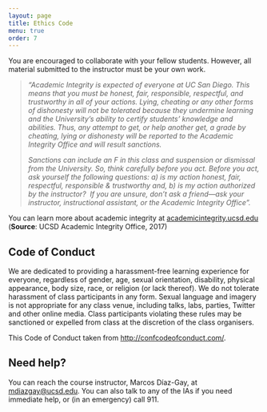 ```yaml
---
layout: page
title: Ethics Code
menu: true
order: 7
---
```


You are encouraged to collaborate with your fellow students. However, all material submitted to the instructor must be your own work.  

> *“Academic Integrity is expected of everyone at UC San Diego. This means that you must be honest, fair, responsible, respectful, and trustworthy in all of your actions. Lying, cheating or any other forms of dishonesty will not be tolerated because they undermine learning and the University’s ability to certify students’ knowledge and abilities. Thus, any attempt to get, or help another get, a grade by cheating, lying or dishonesty will be reported to the Academic Integrity Office and will result sanctions.*  
> 
> *Sanctions can include an F in this class and suspension or dismissal from the University. So, think carefully before you act. Before you act, ask yourself the following questions: a) is my action honest, fair, respectful, responsible & trustworthy and, b) is my action authorized by the instructor?  If you are unsure, don’t ask a friend—ask your instructor, instructional assistant, or the Academic Integrity Office”.*  

You can learn more about academic integrity at [academicintegrity.ucsd.edu](http://academicintegrity.ucsd.edu) 
(**Source**: UCSD Academic Integrity Office, 2017) 

## Code of Conduct
We are dedicated to providing a harassment-free learning experience for everyone, regardless of gender, age, sexual orientation, disability, physical appearance, body size, race, or religion (or lack thereof). We do not tolerate harassment of class participants in any form. Sexual language and imagery is not appropriate for any class venue, including talks, labs, parties, Twitter and other online media. Class participants violating these rules may be sanctioned or expelled from class at the discretion of the class organisers.  

This Code of Conduct taken from <http://confcodeofconduct.com/>.


## Need help?
You can reach the course instructor, Marcos Díaz-Gay, at <mdiazgay@ucsd.edu>. You can also talk to any of the IAs if you need immediate help, or (in an emergency) call 911.
